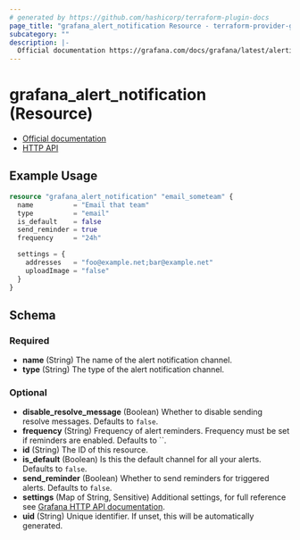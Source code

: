 ```yaml
---
# generated by https://github.com/hashicorp/terraform-plugin-docs
page_title: "grafana_alert_notification Resource - terraform-provider-grafana"
subcategory: ""
description: |-
  Official documentation https://grafana.com/docs/grafana/latest/alerting/notifications/HTTP API https://grafana.com/docs/grafana/latest/http_api/alerting_notification_channels/
---
```


# grafana_alert_notification (Resource)

* [Official documentation](https://grafana.com/docs/grafana/latest/alerting/notifications/)
* [HTTP API](https://grafana.com/docs/grafana/latest/http_api/alerting_notification_channels/)

## Example Usage

```terraform
resource "grafana_alert_notification" "email_someteam" {
  name          = "Email that team"
  type          = "email"
  is_default    = false
  send_reminder = true
  frequency     = "24h"

  settings = {
    addresses   = "foo@example.net;bar@example.net"
    uploadImage = "false"
  }
}
```

<!-- schema generated by tfplugindocs -->
## Schema

### Required

- **name** (String) The name of the alert notification channel.
- **type** (String) The type of the alert notification channel.

### Optional

- **disable_resolve_message** (Boolean) Whether to disable sending resolve messages. Defaults to `false`.
- **frequency** (String) Frequency of alert reminders. Frequency must be set if reminders are enabled. Defaults to ``.
- **id** (String) The ID of this resource.
- **is_default** (Boolean) Is this the default channel for all your alerts. Defaults to `false`.
- **send_reminder** (Boolean) Whether to send reminders for triggered alerts. Defaults to `false`.
- **settings** (Map of String, Sensitive) Additional settings, for full reference see [Grafana HTTP API documentation](https://grafana.com/docs/grafana/latest/http_api/alerting_notification_channels/).
- **uid** (String) Unique identifier. If unset, this will be automatically generated.



